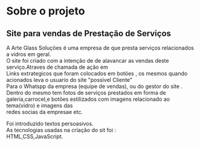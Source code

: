 <html>
<head>
<title>Art Glass</title>
<body>
<h1>Sobre o projeto</h1>
<h2>Site para vendas de Prestação de Serviços</h2>
<p>A Arte Glass Soluções é uma empresa de que presta serviços relacionados a vidros em geral.<br>
   O site foi criado com a intenção de de alavancar as vendas deste serviço.Atraves de chamada de ação em <br>
     Links extrategicos que foram colocados em botões , os mesmos quando acionados leva o usuario do site "possivel Cliente"<br>
     Para o Whatspp da empresa (equipe de vendas), ou do gestor do site .
     Dentro do mesmo tem fotos de serviços prestados em forma de galeria,carrocel,e botões estilizados com imagens relacionado ao tema(vidro) e imagens das <br>
     redes socias da empresae etc.
<p>Foi introduzido textos persoasivos.<br>
     As tecnologias usadas na criação do sit foi :<br>
     HTML,CSS,JavaScript.</p>
</body>
</head>
</html>
